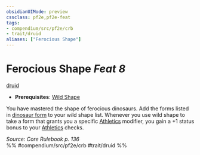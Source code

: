 ```yaml
---
obsidianUIMode: preview
cssclass: pf2e,pf2e-feat
tags:
- compendium/src/pf2e/crb
- trait/druid
aliases: ["Ferocious Shape"]
---
```

# Ferocious Shape  *Feat 8*  
[druid](../../rules/traits/druid.md)  

- **Prerequisites**: [Wild Shape](wild-shape.md)

You have mastered the shape of ferocious dinosaurs. Add the forms listed in [dinosaur form](../spells/dinosaur-form.md) to your wild shape list. Whenever you use wild shape to take a form that grants you a specific [Athletics](../skills.md#Athletics) modifier, you gain a +1 status bonus to your [Athletics](../skills.md#Athletics) checks.

*Source: Core Rulebook p. 136*  
%% #compendium/src/pf2e/crb #trait/druid %%